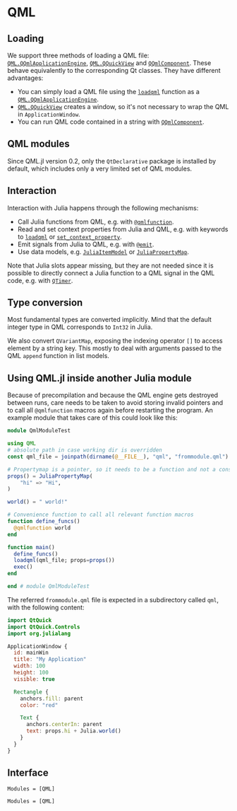# QML

## Loading

We support three methods of loading a QML file: [`QML.QQmlApplicationEngine`](@ref),
[`QML.QQuickView`](@ref) and [`QQmlComponent`](@ref). These behave equivalently to the
corresponding Qt classes. They have different advantages:

- You can simply load a QML file using the [`loadqml`](@ref) function as a [`QML.QQmlApplicationEngine`](@ref).
- [`QML.QQuickView`](@ref) creates a window, so it's not necessary to wrap the QML in `ApplicationWindow`.
- You can run QML code contained in a string with [`QQmlComponent`](@ref).

## QML modules

Since QML.jl version 0.2, only the `QtDeclarative` package is installed by default, which includes only a very limited set of QML modules.

## Interaction

Interaction with Julia happens through the following mechanisms:

* Call Julia functions from QML, e.g. with [`@qmlfunction`](@ref).
* Read and set context properties from Julia and QML, e.g. with keywords to [`loadqml`](@ref) or [`set_context_property`](@ref).
* Emit signals from Julia to QML, e.g. with [`@emit`](@ref).
* Use data models, e.g. [`JuliaItemModel`](@ref) or [`JuliaPropertyMap`](@ref).

Note that Julia slots appear missing, but they are not needed since it is possible to directly connect a Julia function to a QML signal in the QML code, e.g. with [`QTimer`](@ref).

## Type conversion
Most fundamental types are converted implicitly. Mind that the default integer type in QML corresponds to `Int32` in Julia.

We also convert `QVariantMap`, exposing the indexing operator `[]` to access element by a string key. This mostly to deal with arguments passed to the QML `append` function in list models.

## Using QML.jl inside another Julia module

Because of precompilation and because the QML engine gets destroyed between runs, care needs to be taken to avoid storing invalid pointers and to call all `@qmlfunction` macros again before restarting the program. An example module that takes care of this could look like this:

```julia
module QmlModuleTest

using QML
# absolute path in case working dir is overridden
const qml_file = joinpath(dirname(@__FILE__), "qml", "frommodule.qml")

# Propertymap is a pointer, so it needs to be a function and not a const value
props() = JuliaPropertyMap(
    "hi" => "Hi",
)

world() = " world!"

# Convenience function to call all relevant function macros
function define_funcs()
  @qmlfunction world
end

function main()
  define_funcs()
  loadqml(qml_file; props=props())
  exec()
end

end # module QmlModuleTest
```

The referred `frommodule.qml` file is expected in a subdirectory called `qml`, with the following content:

```qml
import QtQuick
import QtQuick.Controls
import org.julialang

ApplicationWindow {
  id: mainWin
  title: "My Application"
  width: 100
  height: 100
  visible: true

  Rectangle {
    anchors.fill: parent
    color: "red"

    Text {
      anchors.centerIn: parent
      text: props.hi + Julia.world()
    }
  }
}
```

## Interface

```@index
Modules = [QML]
```

```@autodocs
Modules = [QML]
```

